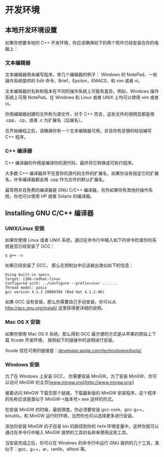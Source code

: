 # 开发环境

## 本地开发环境设置

如果你想要本地的 C++ 开发环境，你应该确保如下的两个软件已经安装在你的电脑上：

### 文本编辑器

文本编辑器用来编写程序。举几个编辑器的例子： Windows 的 NotePad，一些操作系统提供的 Edit 命令，Brief，Epsilon，EMACS，和 vim 或者 vi。

文本编辑器的名称和版本在不同的操作系统上可能有差异。例如，Windows 操作系统上可用 NotePad，在 Windows 和 Linux 或者 UNIX 上均可以使用 vim 或者 vi。

你用编辑器创建的文件称为源文件，对于 C++ 而言，这些文件的很明显都是用 .cpp，.cp，或者 .c 为扩展名（后缀名）。

在开始编程之前，请确保你有一个文本编辑器可用，并且你有足够的经验编写 C++ 程序。

### C++ 编译器

C++ 编译器的作用是编译你的源代码，最终将它转换成可执行程序。

大多数 C++ 编译器并不在意你的源代码文件的扩展名，如果你没有指定它的扩展名，许多编译器都会用 .cpp 作为文件的默认扩展名。

最常用并且免费的编译器是 GNU C/C++ 编译器，另外如果你有其他的操作系统，你也可以使用 HP 或者 Solaris 的编译器。

## Installing GNU C/C++ 编译器

### UNIX/Linux 安装

如果你使用 Linux 或者 UNIX 系统，通过在命令行中输入如下的命令检查你的系统是否已经安装了 GCC：

```shell
$ g++ -v
```

如果已经安装了 GCC， 那么在控制台中应该输出类似如下的信息：

```shell
Using built-in specs.
Target: i386-redhat-linux
Configured with: ../configure --prefix=/usr .......
Thread model: posix
gcc version 4.1.2 20080704 (Red Hat 4.1.2-46)
```

如果 GCC 没有安装，那么你需要自己手动安装，你可以从 <http://gcc.gnu.org/install/> 这里获得更详细的说明。

### Mac OS X 安装

如果你使用 Mac OS X 系统，那么得到 GCC 最方便的方式是从苹果的网站上下载 Xcode 开发环境， 按照如下的链接中的说明进行安装。

Xcode 现在可用的链接是：[developer.apple.com/technologies/tools/](http://developer.apple.com/technologies/tools/)

### Windows 安装

为了在 Windows 上安装 GCC， 你需要安装 MinGW。为了安装 MinGW，你可以访问 MinGW 的主页[www.mingw.org](http://www.mingw.org/)

接着访问 MinGW 下载页那个链接。下载最新版的 MinGW 安装程序，这个程序的名称应该是类似于 MinGW-<版本号>.exe 这样的形式。

在安装 MinGW 的时候，最低限度，你必须要安装 gcc-core，gcc-g++，binutils，和 MinGW 运行时环境，当然你也可以选择更多进行安装。

添加你安装 MinGW 的子目录 bin 的路径到你的 `PATH` 环境变量中，这样你就可以通过在命令行中输入 MinGW 提供的工具的名称来使用这些工具。

当安装完成之后，你可以在 Windows 的命令行中运行 GNU 提供的几个工具，类似于：gcc，g++，ar，ranlib，dlltool 等。